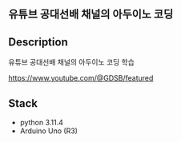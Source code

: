 ## 유튜브 공대선배 채널의 아두이노 코딩

## Description

유튜브 공대선배 채널의 아두이노 코딩 학습

https://www.youtube.com/@GDSB/featured

## Stack
- python 3.11.4  
- Arduino Uno (R3)